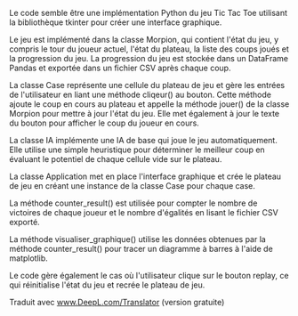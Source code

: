 Le code semble être une implémentation Python du jeu Tic Tac Toe utilisant la bibliothèque tkinter pour créer une interface graphique.

Le jeu est implémenté dans la classe Morpion, qui contient l'état du jeu, y compris le tour du joueur actuel, l'état du plateau, la liste des coups joués et la progression du jeu. La progression du jeu est stockée dans un DataFrame Pandas et exportée dans un fichier CSV après chaque coup.

La classe Case représente une cellule du plateau de jeu et gère les entrées de l'utilisateur en liant une méthode cliqeur() au bouton. Cette méthode ajoute le coup en cours au plateau et appelle la méthode jouer() de la classe Morpion pour mettre à jour l'état du jeu. Elle met également à jour le texte du bouton pour afficher le coup du joueur en cours.

La classe IA implémente une IA de base qui joue le jeu automatiquement. Elle utilise une simple heuristique pour déterminer le meilleur coup en évaluant le potentiel de chaque cellule vide sur le plateau.

La classe Application met en place l'interface graphique et crée le plateau de jeu en créant une instance de la classe Case pour chaque case.

La méthode counter_result() est utilisée pour compter le nombre de victoires de chaque joueur et le nombre d'égalités en lisant le fichier CSV exporté.

La méthode visualiser_graphique() utilise les données obtenues par la méthode counter_result() pour tracer un diagramme à barres à l'aide de matplotlib.

Le code gère également le cas où l'utilisateur clique sur le bouton replay, ce qui réinitialise l'état du jeu et recrée le plateau de jeu.

Traduit avec www.DeepL.com/Translator (version gratuite)